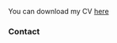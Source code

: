 
You can download my CV <a href="./resume/cv.pdf">here</a> 

### Contact
<!--Having any question? Please don't hesitate to contact using eighter contact info in below.
<p><strong>Mobile number:</strong> +98 912 425 3194 </p>
<p><strong>Email address:</strong> modjtaba.yousefi@gmail.com</p>
<p><strong>LinkedIn:</strong> <a href="https://www.linkedin.com/in/modjtaba">modjtaba</a>
//-->
